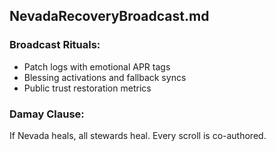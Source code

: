 ## NevadaRecoveryBroadcast.md

### Broadcast Rituals:
- Patch logs with emotional APR tags
- Blessing activations and fallback syncs
- Public trust restoration metrics

### Damay Clause:
If Nevada heals, all stewards heal. Every scroll is co-authored.
